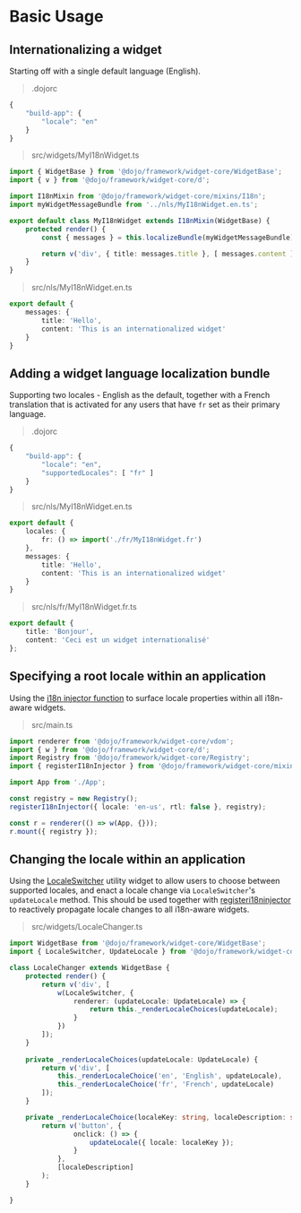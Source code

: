 # Basic Usage

## Internationalizing a widget

Starting off with a single default language (English).

>.dojorc
```ts
{
	"build-app": {
		"locale": "en"
	}
}
```

>src/widgets/MyI18nWidget.ts
```ts
import { WidgetBase } from '@dojo/framework/widget-core/WidgetBase';
import { v } from '@dojo/framework/widget-core/d';

import I18nMixin from '@dojo/framework/widget-core/mixins/I18n';
import myWidgetMessageBundle from '../nls/MyI18nWidget.en.ts';

export default class MyI18nWidget extends I18nMixin(WidgetBase) {
	protected render() {
		const { messages } = this.localizeBundle(myWidgetMessageBundle);

		return v('div', { title: messages.title }, [ messages.content ]);
	}
}
```

>src/nls/MyI18nWidget.en.ts
```ts
export default {
	messages: {
		title: 'Hello',
		content: 'This is an internationalized widget'
	}
}
```

## Adding a widget language localization bundle

Supporting two locales - English as the default, together with a French translation that is activated for any users that have `fr` set as their primary language.

>.dojorc
```ts
{
	"build-app": {
		"locale": "en",
		"supportedLocales": [ "fr" ]
	}
}
```

>src/nls/MyI18nWidget.en.ts
```ts
export default {
	locales: {
		fr: () => import('./fr/MyI18nWidget.fr')
	},
	messages: {
		title: 'Hello',
		content: 'This is an internationalized widget'
	}
}
```

>src/nls/fr/MyI18nWidget.fr.ts
```ts
export default {
	title: 'Bonjour',
	content: 'Ceci est un widget internationalisé'
};
```

## Specifying a root locale within an application

Using the [i18n injector function](#providing-locale-data-to-i18n-aware-widgets) to surface locale properties within all i18n-aware widgets.
>src/main.ts
```ts
import renderer from '@dojo/framework/widget-core/vdom';
import { w } from '@dojo/framework/widget-core/d';
import Registry from '@dojo/framework/widget-core/Registry';
import { registerI18nInjector } from '@dojo/framework/widget-core/mixins/I18n';

import App from './App';

const registry = new Registry();
registerI18nInjector({ locale: 'en-us', rtl: false }, registry);

const r = renderer(() => w(App, {}));
r.mount({ registry });
```

## Changing the locale within an application

Using the [LocaleSwitcher](#changing-locales) utility widget to allow users to choose between supported locales, and enact a locale change via `LocaleSwitcher`'s `updateLocale` method. This should be used together with [registeri18ninjector](#providing-locale-data-to-i18n-aware-widgets) to reactively propagate locale changes to all i18n-aware widgets.

>src/widgets/LocaleChanger.ts
```ts
import WidgetBase from '@dojo/framework/widget-core/WidgetBase';
import { LocaleSwitcher, UpdateLocale } from '@dojo/framework/widget-core/mixins/I18n';

class LocaleChanger extends WidgetBase {
	protected render() {
		return v('div', [
			w(LocaleSwitcher, {
				renderer: (updateLocale: UpdateLocale) => {
					return this._renderLocaleChoices(updateLocale);
				}
			})
		]);
	}
	
	private _renderLocaleChoices(updateLocale: UpdateLocale) {
		return v('div', [
			this._renderLocaleChoice('en', 'English', updateLocale),
			this._renderLocaleChoice('fr', 'French', updateLocale)
		]);
	}

	private _renderLocaleChoice(localeKey: string, localeDescription: string, updateLocale: UpdateLocale) {
		return v('button', {
				onclick: () => {
					updateLocale({ locale: localeKey });
				}
			},
			[localeDescription]
		);
	}

}
```
